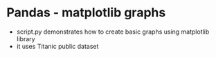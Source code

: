 # Pandas - matplotlib graphs

* script.py demonstrates how to create basic graphs using matplotlib library
* it uses Titanic public dataset
